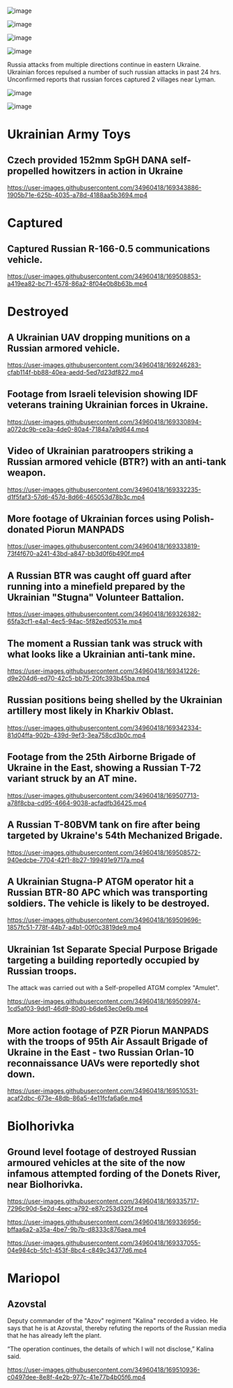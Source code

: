 ![image](https://user-images.githubusercontent.com/34960418/169250479-8041a377-b2a8-4723-8e5b-9488bbe5c095.png)

![image](https://user-images.githubusercontent.com/34960418/169250772-43d73fa7-3d02-41cb-9778-f1e80582b448.png)

![image](https://user-images.githubusercontent.com/34960418/169250805-de6434ba-5e3f-43de-a858-c2bd9c089831.png)

![image](https://user-images.githubusercontent.com/34960418/169248364-f0f7fa92-ba00-4733-8cf4-eda2a5e9b077.png)


Russia attacks from multiple directions continue in eastern Ukraine. Ukrainian forces repulsed a number of such russian attacks in past 24 hrs. Unconfirmed reports that russian forces captured 2 villages near Lyman.

![image](https://user-images.githubusercontent.com/34960418/169247850-bf724688-fd60-4b49-bbd4-d7a94ce95eb5.png)

![image](https://user-images.githubusercontent.com/34960418/169345311-1cc128b8-66d8-4fb5-9a4a-1671685d3ea0.png)


# Ukrainian Army Toys

## Czech provided 152mm SpGH DANA self-propelled howitzers in action in Ukraine

https://user-images.githubusercontent.com/34960418/169343886-1905b71e-625b-4035-a78d-4188aa5b3694.mp4


# Captured

## Captured Russian R-166-0.5 communications vehicle.

https://user-images.githubusercontent.com/34960418/169508853-a419ea82-bc71-4578-86a2-8f04e0b8b63b.mp4


# Destroyed

## A Ukrainian UAV dropping munitions on a Russian armored vehicle. 

https://user-images.githubusercontent.com/34960418/169246283-cfab114f-bb88-40ea-aedd-5ed7d23df822.mp4


## Footage from Israeli television showing IDF veterans training Ukrainian forces in Ukraine.

https://user-images.githubusercontent.com/34960418/169330894-a072dc9b-ce3a-4de0-80a4-7184a7a9d644.mp4


## Video of Ukrainian paratroopers striking a Russian armored vehicle (BTR?) with an anti-tank weapon.

https://user-images.githubusercontent.com/34960418/169332235-d1f5faf3-57d6-457d-8d66-465053d78b3c.mp4


## More footage of Ukrainian forces using Polish-donated Piorun MANPADS

https://user-images.githubusercontent.com/34960418/169333819-73f4f670-a241-43bd-a847-bb3d0f6b490f.mp4


## A Russian BTR was caught off guard after running into a minefield prepared by the Ukrainian "Stugna" Volunteer Battalion.

https://user-images.githubusercontent.com/34960418/169326382-65fa3cf1-e4a1-4ec5-94ac-5f82ed50531e.mp4


## The moment a Russian tank was struck with what looks like a Ukrainian anti-tank mine.

https://user-images.githubusercontent.com/34960418/169341226-d9e204d6-ed70-42c5-bb75-20fc393b45ba.mp4


## Russian positions being shelled by the Ukrainian artillery most likely in Kharkiv Oblast.

https://user-images.githubusercontent.com/34960418/169342334-81d04ffa-902b-439d-9ef3-3ea758cd3b0c.mp4


## Footage from the 25th Airborne Brigade of Ukraine in the East, showing a Russian T-72 variant struck by an AT mine.

https://user-images.githubusercontent.com/34960418/169507713-a78f8cba-cd95-4664-9038-acfadfb36425.mp4


## A Russian T-80BVM tank on fire after being targeted by Ukraine's 54th Mechanized Brigade.

https://user-images.githubusercontent.com/34960418/169508572-940edcbe-7704-42f1-8b27-199491e9717a.mp4


## A Ukrainian Stugna-P ATGM operator hit a Russian BTR-80 APC which was transporting soldiers. The vehicle is likely to be destroyed.

https://user-images.githubusercontent.com/34960418/169509696-1857fc51-778f-44b7-a4b1-00f0c3819de9.mp4


## Ukrainian 1st Separate Special Purpose Brigade targeting a building reportedly occupied by Russian troops.

The attack was carried out with a Self-propelled ATGM complex "Amulet".

https://user-images.githubusercontent.com/34960418/169509974-1cd5af03-9dd1-46d9-80d0-b6de63ec0e6b.mp4


## More action footage of PZR Piorun MANPADS with the troops of 95th Air Assault Brigade of Ukraine in the East - two Russian Orlan-10 reconnaissance UAVs were reportedly shot down.

https://user-images.githubusercontent.com/34960418/169510531-acaf2dbc-673e-48db-86a5-4e11fcfa6a6e.mp4








# Biolhorivka

## Ground level footage of destroyed Russian armoured vehicles at the site of the now infamous attempted fording of the Donets River, near Biolhorivka.

https://user-images.githubusercontent.com/34960418/169335717-7296c90d-5e2d-4eec-a792-e87c253d325f.mp4

https://user-images.githubusercontent.com/34960418/169336956-bffaa6a2-a35a-4be7-9b7b-d8333c876aea.mp4

https://user-images.githubusercontent.com/34960418/169337055-04e984cb-5fc1-453f-8bc4-c849c34377d6.mp4


# Mariopol

## Azovstal

Deputy commander of the "Azov" regiment "Kalina" recorded a video. He says that he is at Azovstal, thereby refuting the reports of the Russian media that he has already left the plant.

“The operation continues, the details of which I will not disclose,” Kalina said.

https://user-images.githubusercontent.com/34960418/169510936-c0497dee-8e8f-4e2b-977c-41e77b4b05f6.mp4

